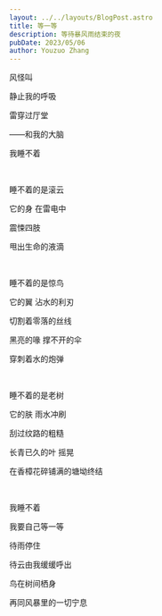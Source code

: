 ```yaml
---
layout: ../../layouts/BlogPost.astro
title: 等一等
description: 等待暴风雨结束的夜
pubDate: 2023/05/06
author: Youzuo Zhang
---
```


风怪叫

静止我的呼吸

雷穿过厅堂

——和我的大脑

我睡不着

<br/>

睡不着的是滚云

它的身 在雷电中

震悚四肢

甩出生命的液滴

<br/>

睡不着的是惊鸟

它的翼 沾水的利刃

切割着零落的丝线

黑亮的喙 撑不开的伞

穿刺着水的炮弹

<br/>

睡不着的是老树

它的肤 雨水冲刷

刮过纹路的粗糙

长青已久的叶 摇晃

在香樟花碎铺满的塘坳终结

<br/>

我睡不着

我要自己等一等

待雨停住

待云由我缓缓呼出

鸟在树间栖身

再同风暴里的一切宁息

